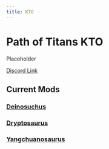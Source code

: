 ```yaml
---
title: KTO
---
```


# Path of Titans KTO

Placeholder

[Discord Link](#)

## Current Mods

### [Deinosuchus](./Path-of-Titans-KTODeino)

### [Dryptosaurus](./Path-of-Titans-KTODrypto)

### [Yangchuanosaurus](./Path-of-Titans-KTOYang)
